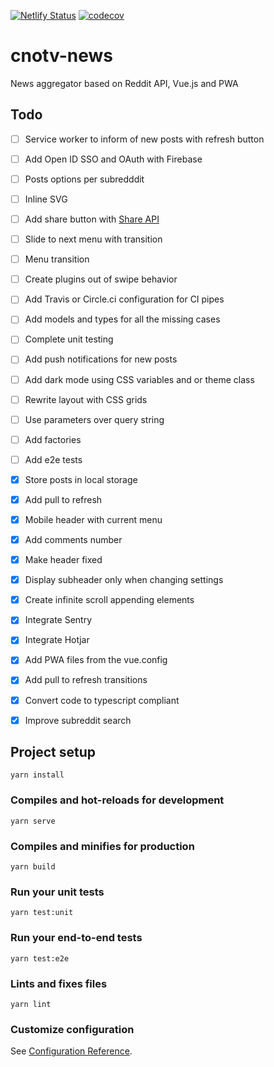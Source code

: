 [![Netlify Status](https://api.netlify.com/api/v1/badges/5d30be00-bed2-4c64-8f22-9f868a44d104/deploy-status)](https://app.netlify.com/sites/cnotv-news/deploys)
[![codecov](https://codecov.io/gh/cnotv/news/branch/master/graph/badge.svg)](https://codecov.io/gh/cnotv/news)

# cnotv-news

News aggregator based on Reddit API, Vue.js and PWA

## Todo

- [ ] Service worker to inform of new posts with refresh button
- [ ] Add Open ID SSO and OAuth with Firebase
- [ ] Posts options per subredddit
- [ ] Inline SVG
- [ ] Add share button with [Share API](https://web.dev/web-share/)
- [ ] Slide to next menu with transition
- [ ] Menu transition
- [ ] Create plugins out of swipe behavior
- [ ] Add Travis or Circle.ci configuration for CI pipes
- [ ] Add models and types for all the missing cases
- [ ] Complete unit testing
- [ ] Add push notifications for new posts
- [ ] Add dark mode using CSS variables and or theme class
- [ ] Rewrite layout with CSS grids
- [ ] Use parameters over query string
- [ ] Add factories
- [ ] Add e2e tests

- [x] Store posts in local storage
- [x] Add pull to refresh
- [x] Mobile header with current menu
- [x] Add comments number
- [x] Make header fixed
- [x] Display subheader only when changing settings
- [x] Create infinite scroll appending elements
- [x] Integrate Sentry
- [x] Integrate Hotjar
- [x] Add PWA files from the vue.config
- [x] Add pull to refresh transitions
- [x] Convert code to typescript compliant
- [x] Improve subreddit search


## Project setup
```
yarn install
```

### Compiles and hot-reloads for development
```
yarn serve
```

### Compiles and minifies for production
```
yarn build
```

### Run your unit tests
```
yarn test:unit
```

### Run your end-to-end tests
```
yarn test:e2e
```

### Lints and fixes files
```
yarn lint
```

### Customize configuration
See [Configuration Reference](https://cli.vuejs.org/config/).
